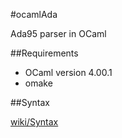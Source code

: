 #ocamlAda

Ada95 parser in OCaml

##Requirements

* OCaml version 4.00.1
* omake

##Syntax

[wiki/Syntax](../../wiki/Syntax)

